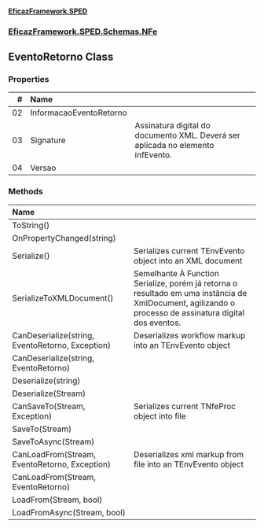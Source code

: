 #### [EficazFramework.SPED](EficazFrameworkSPED.md 'EficazFramework SPED')
### [EficazFramework.SPED.Schemas.NFe](EficazFramework.SPED.Schemas.NFe.md 'EficazFramework.SPED.Schemas.NFe')

## EventoRetorno Class
### Properties

| # | Name | |
| ---: | :--- | :--- |
| 02 | InformacaoEventoRetorno |  |
| 03 | Signature | Assinatura digital do documento XML. Deverá ser aplicada no elemento infEvento. |
| 04 | Versao |  |
### Methods

| Name | |
| :--- | :--- |
| ToString() |  |
| OnPropertyChanged(string) |  |
| Serialize() | Serializes current TEnvEvento object into an XML document |
| SerializeToXMLDocument() | Semelhante À Function Serialize, porém já retorna o resultado            em uma instância de XmlDocument, agilizando o processo de assinatura            digital dos eventos. |
| CanDeserialize(string, EventoRetorno, Exception) | Deserializes workflow markup into an TEnvEvento object |
| CanDeserialize(string, EventoRetorno) |  |
| Deserialize(string) |  |
| Deserialize(Stream) |  |
| CanSaveTo(Stream, Exception) | Serializes current TNfeProc object into file |
| SaveTo(Stream) |  |
| SaveToAsync(Stream) |  |
| CanLoadFrom(Stream, EventoRetorno, Exception) | Deserializes xml markup from file into an TEnvEvento object |
| CanLoadFrom(Stream, EventoRetorno) |  |
| LoadFrom(Stream, bool) |  |
| LoadFromAsync(Stream, bool) |  |
